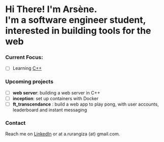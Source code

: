 # Hi There! I'm Arsène.<br>I'm a software engineer student,<br>interested in building tools for the web

### Current Focus:
- [ ] Learning [C++](https://github.com/rurangiza/piscine-cpp)

### Upcoming projects
- [ ] **web server**: building a web server in C++
- [ ] **inception**: set up containers with Docker
- [ ] **ft_transcendance** : build a web app to play pong, with user accounts, leaderboard and instant messaging

### Contact
Reach me on [LinkedIn](https://www.linkedin.com/in/arsenerurangiza/) or at a.rurangiza (at) gmail.com.
